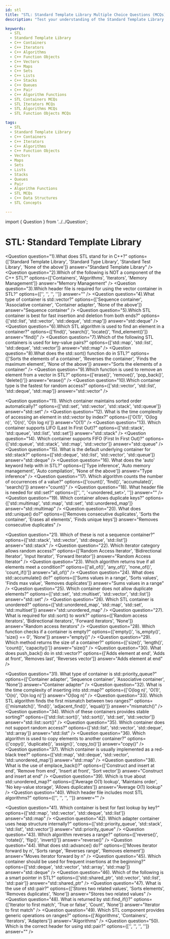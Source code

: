 ```yaml
---
id: stl
title: "STL: Standard Template Library Multiple Choice Questions (MCQs)"
description: "Test your understanding of the Standard Template Library (STL) in this set of Multiple Choice Questions (MCQs). This guide covers various components of STL including containers, iterators, algorithms, and function objects. Understand how to efficiently use data structures such as vectors, maps, and sets, as well as how STL provides powerful algorithms for sorting, searching, and modifying data."

keywords:
  - STL
  - Standard Template Library
  - C++ Containers
  - C++ Iterators
  - C++ Algorithms
  - C++ Function Objects
  - C++ Vectors
  - C++ Maps
  - C++ Sets
  - C++ Lists
  - C++ Stacks
  - C++ Queues
  - C++ Pair
  - C++ Algorithm Functions
  - STL Containers MCQs
  - STL Iterators MCQs
  - STL Algorithms MCQs
  - STL Function Objects MCQs

tags:
  - STL
  - Standard Template Library
  - C++ Containers
  - C++ Iterators
  - C++ Algorithms
  - C++ Function Objects
  - Vectors
  - Maps
  - Sets
  - Lists
  - Stacks
  - Queues
  - Pair
  - Algorithm Functions
  - STL MCQs
  - C++ Data Structures
  - STL Concepts

---
```

import { Question } from '../../Question';

# STL: Standard Template Library

<Question
  question="1).What does STL stand for in C++?"
  options={['Standard Template Library', 'Standard Type Library', 'Standard Test Library', 'None of the above']}
  answer="Standard Template Library"
/>
<Question
  question="2).Which of the following is NOT a component of the C++ STL?"
  options={['Containers', 'Algorithms', 'Iterators', 'Memory Management']}
  answer="Memory Management"
/>
<Question
  question="3).Which header file is required for using the vector container in STL?"
  options={['<vector>', '<iostream>', '<algorithm>', '<list>']}
  answer="<vector>"
/>
<Question
  question="4).What type of container is std::vector?"
  options={['Sequence container', 'Associative container', 'Container adapter', 'None of the above']}
  answer="Sequence container"
/>
<Question
  question="5).Which STL container is best for fast insertion and deletion from both ends?"
  options={['std::list', 'std::vector', 'std::deque', 'std::map']}
  answer="std::deque"
/>
<Question
  question="6).Which STL algorithm is used to find an element in a container?"
  options={['find()', 'search()', 'locate()', 'find_element()']}
  answer="find()"
/>
<Question
  question="7).Which of the following STL containers is used for key-value pairs?"
  options={['std::map', 'std::list', 'std::deque', 'std::vector']}
  answer="std::map"
/>
<Question
  question="8).What does the std::sort() function do in STL?"
  options={['Sorts the elements of a container', 'Reverses the container', 'Finds the maximum element', 'None of the above']}
  answer="Sorts the elements of a container"
/>
<Question
  question="9).Which function is used to remove an element from a vector in STL?"
  options={['erase()', 'remove()', 'pop_back()', 'delete()']}
  answer="erase()"
/>
<Question
  question="10).Which container type is the fastest for random access?"
  options={['std::vector', 'std::list', 'std::deque', 'std::map']}
  answer="std::vector"
/>

<Question
  question="11). Which container maintains sorted order automatically?"
  options={['std::set', 'std::vector', 'std::stack', 'std::queue']}
  answer="std::set"
/>
<Question
  question="12). What is the time complexity of accessing an element in std::vector by index?"
  options={['O(1)', 'O(log n)', 'O(n)', 'O(n log n)']}
  answer="O(1)"
/>
<Question
  question="13). Which container supports LIFO (Last In First Out)?"
  options={['std::stack', 'std::queue', 'std::list', 'std::set']}
  answer="std::stack"
/>
<Question
  question="14). Which container supports FIFO (First In First Out)?"
  options={['std::queue', 'std::stack', 'std::map', 'std::vector']}
  answer="std::queue"
/>
<Question
  question="15). What is the default underlying container for std::stack?"
  options={['std::deque', 'std::list', 'std::vector', 'std::queue']}
  answer="std::deque"
/>
<Question
  question="16). What does the 'auto' keyword help with in STL?"
  options={['Type inference', 'Auto memory management', 'Auto compilation', 'None of the above']}
  answer="Type inference"
/>
<Question
  question="17). Which algorithm counts the number of occurrences of a value?"
  options={['count()', 'find()', 'accumulate()', 'search()']}
  answer="count()"
/>
<Question
  question="18). What header file is needed for std::set?"
  options={['<set>', '<map>', '<unordered_set>', '<iostream>']}
  answer="<set>"
/>
<Question
  question="19). Which container allows duplicate keys?"
  options={['std::multimap', 'std::map', 'std::set', 'std::unordered_map']}
  answer="std::multimap"
/>
<Question
  question="20). What does std::unique() do?"
  options={['Removes consecutive duplicates', 'Sorts the container', 'Erases all elements', 'Finds unique keys']}
  answer="Removes consecutive duplicates"
/>

<Question
  question="21). Which of these is not a sequence container?"
  options={['std::stack', 'std::vector', 'std::deque', 'std::list']}
  answer="std::stack"
/>
<Question
  question="22). Which iterator category allows random access?"
  options={['Random Access Iterator', 'Bidirectional Iterator', 'Input Iterator', 'Forward Iterator']}
  answer="Random Access Iterator"
/>
<Question
  question="23). Which algorithm returns true if all elements meet a condition?"
  options={['all_of()', 'any_of()', 'none_of()', 'count_if()']}
  answer="all_of()"
/>
<Question
  question="24). What does std::accumulate() do?"
  options={['Sums values in a range', 'Sorts values', 'Finds max value', 'Removes duplicates']}
  answer="Sums values in a range"
/>
<Question
  question="25). Which container does not allow duplicate elements?"
  options={['std::set', 'std::multiset', 'std::vector', 'std::list']}
  answer="std::set"
/>
<Question
  question="26). Which STL container is unordered?"
  options={['std::unordered_map', 'std::map', 'std::set', 'std::multiset']}
  answer="std::unordered_map"
/>
<Question
  question="27). What is required for std::sort() to work?"
  options={['Random access iterators', 'Bidirectional iterators', 'Forward iterators', 'None']}
  answer="Random access iterators"
/>
<Question
  question="28). Which function checks if a container is empty?"
  options={['empty()', 'is_empty()', 'size() == 0', 'None']}
  answer="empty()"
/>
<Question
  question="29). Which method returns the size of a container?"
  options={['size()', 'length()', 'count()', 'capacity()']}
  answer="size()"
/>
<Question
  question="30). What does push_back() do in std::vector?"
  options={['Adds element at end', 'Adds at front', 'Removes last', 'Reverses vector']}
  answer="Adds element at end"
/>

<Question
  question="31). What type of container is std::priority_queue?"
  options={['Container adapter', 'Sequence container', 'Associative container', 'None']}
  answer="Container adapter"
/>
<Question
  question="32). What is the time complexity of inserting into std::map?"
  options={['O(log n)', 'O(1)', 'O(n)', 'O(n log n)']}
  answer="O(log n)"
/>
<Question
  question="33). Which STL algorithm finds the first mismatch between two ranges?"
  options={['mismatch()', 'find()', 'adjacent_find()', 'equal()']}
  answer="mismatch()"
/>
<Question
  question="34). Which of these containers provides stable sorting?"
  options={['std::list::sort()', 'std::sort()', 'std::set', 'std::vector']}
  answer="std::list::sort()"
/>
<Question
  question="35). Which container does not support random access?"
  options={['std::list', 'std::vector', 'std::deque', 'std::array']}
  answer="std::list"
/>
<Question
  question="36). Which algorithm is used to copy elements to another container?"
  options={['copy()', 'duplicate()', 'assign()', 'copy_to()']}
  answer="copy()"
/>
<Question
  question="37). Which container is usually implemented as a red-black tree?"
  options={['std::map', 'std::deque', 'std::vector', 'std::unordered_map']}
  answer="std::map"
/>
<Question
  question="38). What is the use of emplace_back()?"
  options={['Construct and insert at end', 'Remove from end', 'Insert at front', 'Sort vector']}
  answer="Construct and insert at end"
/>
<Question
  question="39). Which is true about std::unordered_map?"
  options={['Average O(1) lookup', 'Maintains order', 'No key-value storage', 'Allows duplicates']}
  answer="Average O(1) lookup"
/>
<Question
  question="40). Which header file includes most STL algorithms?"
  options={['<algorithm>', '<vector>', '<map>', '<utility>']}
  answer="<algorithm>"
/>

<Question
  question="41). Which container is best for fast lookup by key?"
  options={['std::map', 'std::vector', 'std::deque', 'std::list']}
  answer="std::map"
/>
<Question
  question="42). Which adapter container uses heap structure internally?"
  options={['std::priority_queue', 'std::stack', 'std::list', 'std::vector']}
  answer="std::priority_queue"
/>
<Question
  question="43). Which algorithm reverses a range?"
  options={['reverse()', 'rotate()', 'flip()', 'invert()']}
  answer="reverse()"
/>
<Question
  question="44). What does std::advance() do?"
  options={['Moves iterator forward by n', 'Sorts range', 'Reverses range', 'Removes element']}
  answer="Moves iterator forward by n"
/>
<Question
  question="45). Which container should be used for frequent insertions at the beginning?"
  options={['std::deque', 'std::vector', 'std::array', 'std::map']}
  answer="std::deque"
/>
<Question
  question="46). Which of the following is a smart pointer in STL?"
  options={['std::shared_ptr', 'std::vector', 'std::list', 'std::pair']}
  answer="std::shared_ptr"
/>
<Question
  question="47). What is the use of std::pair?"
  options={['Stores two related values', 'Sorts elements', 'Removes duplicates', 'None']}
  answer="Stores two related values"
/>
<Question
  question="48). What is returned by std::find_if()?"
  options={['Iterator to first match', 'True or false', 'Count', 'None']}
  answer="Iterator to first match"
/>
<Question
  question="49). Which STL component provides generic operations on ranges?"
  options={['Algorithms', 'Containers', 'Iterators', 'Adapters']}
  answer="Algorithms"
/>
<Question
  question="50). Which is the correct header for using std::pair?"
  options={['<utility>', '<pair>', '<tuple>', '<functional>']}
  answer="<utility>"
/>
